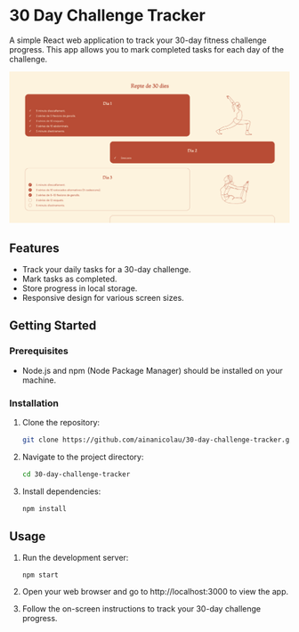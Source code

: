 # 30 Day Challenge Tracker

A simple React web application to track your 30-day fitness challenge progress. This app allows you to mark completed tasks for each day of the challenge.

![Project Image/PNG](public/UI.png)

## Features

- Track your daily tasks for a 30-day challenge.
- Mark tasks as completed.
- Store progress in local storage.
- Responsive design for various screen sizes.

## Getting Started

### Prerequisites

- Node.js and npm (Node Package Manager) should be installed on your machine.

### Installation

1. Clone the repository:
   ```sh
   git clone https://github.com/ainanicolau/30-day-challenge-tracker.git
   ```

2. Navigate to the project directory:
   ```sh
   cd 30-day-challenge-tracker
   ```

3. Install dependencies:
   ```sh
   npm install
   ```

## Usage

1. Run the development server:
	```
	npm start
	```

2. Open your web browser and go to http://localhost:3000 to view the app.

3. Follow the on-screen instructions to track your 30-day challenge progress.

